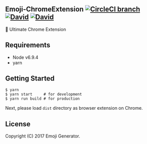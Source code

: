 ## Emoji-ChromeExtension [![CircleCI branch](https://img.shields.io/circleci/project/github/emoji-gen/Emoji-ChromeExtension/master.svg?style=flat-square)](https://circleci.com/gh/emoji-gen/Emoji-ChromeExtension) [![David](https://img.shields.io/david/emoji-gen/Emoji-ChromeExtension.svg?style=flat-square)](https://david-dm.org/emoji-gen/Emoji-ChromeExtension) [![David](https://img.shields.io/david/dev/emoji-gen/Emoji-ChromeExtension.svg?style=flat-square)](https://david-dm.org/emoji-gen/Emoji-ChromeExtension?type=dev)

:tada: Ultimate Chrome Extension

## Requirements

- Node v6.9.4
- yarn

## Getting Started

```
$ yarn
$ yarn start     # for development
$ yarn run build # for production
```

Next, please load `dist` directory  as browser extension on Chrome.

## License

Copyright (C) 2017 Emoji Generator.
